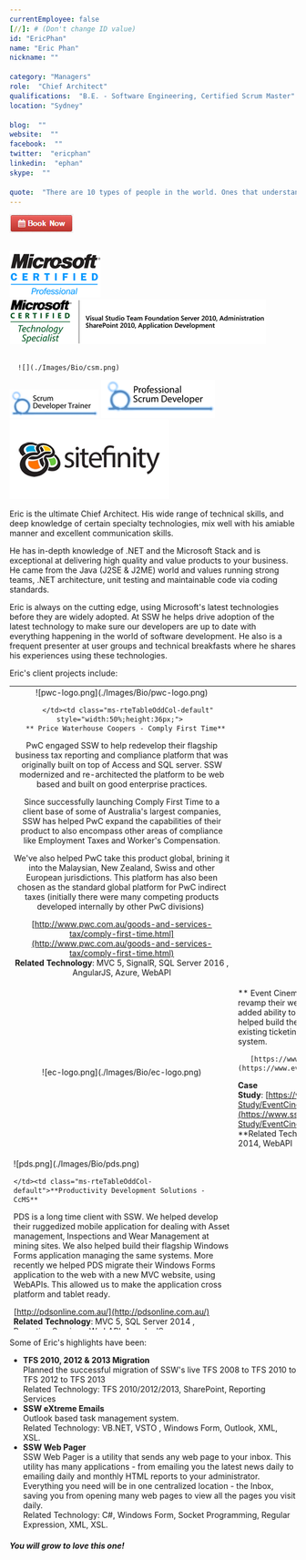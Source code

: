 ```yaml
---
currentEmployee: false
[//]: # (Don't change ID value)
id: "EricPhan"
name: "Eric Phan"
nickname: ""

category: "Managers"
role:  "Chief Architect"
qualifications:  "B.E. - Software Engineering, Certified Scrum Master"
location: "Sydney"

blog:  ""
website:  ""
facebook:  ""
twitter:  "ericphan"
linkedin:  "ephan"
skype:  ""

quote:  "There are 10 types of people in the world. Ones that understand binary and ones that don't."
---
```


[![BookNow.png](./Images/Bio/BookNow.png)](http://veethere.com/With/EricPhan) 
    

## 

 ![](./Images/Bio/MCP.png) 
 ![](./Images/Bio/eric_msts.png) 


##  
      ![](./Images/Bio/csm.png) 
 ![](./Images/Bio/scrumtrainer.png) 
 ![](./Images/Bio/psd.png) 
 ![Sitefinity](./Images/Bio/logo_sitefinity.png) 
    

Eric is the ultimate Chief Architect. His wide range of technical skills, and deep knowledge of certain specialty technologies, mix well with his amiable manner and excellent communication skills.  

He has in-depth knowledge of .NET and the Microsoft Stack and is exceptional at delivering high quality and value products to your business. He came from the Java (J2SE & J2ME) world and values running strong teams, .NET architecture, unit testing and maintainable code via coding standards.

Eric is always on the cutting edge, using Microsoft's latest technologies before they are widely adopted. At SSW he helps drive adoption of the latest technology to make sure our developers are up to date with everything happening in the world of software development. He also is a frequent presenter at user groups and technical breakfasts where he shares his experiences using these technologies.

Eric's client projects include:  

<table cellspacing="0" width="100%" class="ms-rteTable-default" style="height:1131px;"><tbody><tr class="ms-rteTableEvenRow-default"><td class="ms-rteTableEvenCol-default" style="width:7%;height:36px;text-align:center;">![pwc-logo.png](./Images/Bio/pwc-logo.png) 
 

       </td><td class="ms-rteTableOddCol-default" style="width:50%;height:36px;"> 
       ** Price Waterhouse Coopers - Comply First Time**  
PwC engaged SSW to help redevelop their flagship business tax reporting and compliance platform that was originally built on top of Access and SQL server. SSW modernized and re-architected the platform to be web based and built on good enterprise practices.   

Since successfully launching Comply First Time to a client base of some of Australia's largest companies, SSW has helped PwC expand the capabilities of their product to also encompass other areas of compliance like Employment Taxes and Worker's Compensation.   

We've also helped PwC take this product global, brining it into the Malaysian, New Zealand, Swiss and other European jurisdictions. This platform has also been chosen as the standard global platform for PwC indirect taxes (initially there were many competing products developed internally by other PwC divisions)   

[http://www.pwc.com.au/goods-and-services-tax/comply-first-time.html](http://www.pwc.com.au/goods-and-services-tax/comply-first-time.html)  
**Related Technology**: MVC 5, SignalR, SQL Server 2016 , AngularJS, Azure, WebAPI  
</td></tr><tr class="ms-rteTableOddRow-default"><td class="ms-rteTableEvenCol-default" rowspan="1" style="width:7%;text-align:center;">![ec-logo.png](./Images/Bio/ec-logo.png) 
  
</td><td class="ms-rteTableOddCol-default" rowspan="1"> 
       ** Event Cinemas**  
Event Cinemas was looking to revamp their website with a new look and feel with the added ability to drive the site via a new CMS. SSW helped build the new website that integrated with their existing ticketing, loyalty and movie management system.   

       [https://www.eventcinemas.com.au](https://www.eventcinemas.com.au/)  
**Case Study**: [https://www.ssw.com.au/ssw/Consulting/Case-Study/EventCinemas.aspx](https://www.ssw.com.au/ssw/Consulting/Case-Study/EventCinemas.aspx)  
**Related Technology: **MVC 5, Sitefinity, SQL Server 2014, WebAPI  
</td></tr><tr class="ms-rteTableEvenRow-default"><td class="ms-rteTableEvenCol-default" style="width:7%;">![pds.png](./Images/Bio/pds.png) 
 

    </td><td class="ms-rteTableOddCol-default">**Productivity Development Solutions - CcMS**  
PDS is a long time client with SSW. We helped develop their ruggedized mobile application for dealing with Asset management, Inspections and Wear Management at mining sites. We also helped build their flagship Windows Forms application managing the same systems. More recently we helped PDS migrate their Windows Forms application to the web with a new MVC website, using WebAPIs. This allowed us to make the application cross platform and tablet ready.  

[http://pdsonline.com.au/](http://pdsonline.com.au/)  
**Related Technology**: MVC 5, SQL Server 2014 , Reporting Services, We bAPI, AngularJS  
</td></tr><tr class="ms-rteTableOddRow-default"><td class="ms-rteTableEvenCol-default" style="width:7%;text-align:center;">![energetics_logo.png](./Images/Bio/energetics_logo.png) 
  
</td><td class="ms-rteTableOddCol-default">**Energetics (BRW Client Choice Award Winner for 2011)**  
Energetics were looking towards SSW to take over the development of their existing One2Five web application from their previous vendor. We conducted a software audit, migration to .NET 4.0, code clean-up involving merging two separate code bases for English and Japanese into the one globalized version and implemented a many enhancements and bug fixes to streamline the use of the web application for facilitators and administrators. We implemented features into their offline Windows Forms application to bring it to parity with the web application and implemented a ClickOnce deployment mechanism for easier delivery. We worked using the scrum methodology and consistently met deadlines and delivered extra functionality.   

[http://www.energetics.com.au](http://www.energetics.com.au/)  
**Related Technology**: ASP.NET, Windows Forms, Click Once, jQuery, AJAX, Globalization  
</td></tr><tr class="ms-rteTableEvenRow-default"><td class="ms-rteTableEvenCol-default" style="width:7%;text-align:center;">![tsy_logo.jpg](./Images/Bio/tsy_logo.jpg) 
  
</td><td class="ms-rteTableOddCol-default"> 
       ** The Treasury - Developer Training**  
Delivered a two day training course on VSTO to help transition the Treasury from VBA and macros in their Word and Excel applications into managed .NET code.  

[http://www.treasury.nsw.gov.au/](http://www.treasury.nsw.gov.au/)  
**Related Technology**: VSTO  
</td></tr><tr class="ms-rteTableOddRow-default"><td class="ms-rteTableEvenCol-default" style="width:7%;text-align:center;">![medibank-logo-header.png](./Images/Bio/medibank-logo-header.png) 
  
</td><td class="ms-rteTableOddCol-default"> 
       **Medibank Health - Full End to End Microsoft ALM implementation**  
Medibank Health has an existing development ecosystem built on a multitude of different tools from different vendors. They wanted to consolidate them all to use the Microsoft ALM stack to gain efficiencies during their testing and development cycle. We ended up implementing TFS with Lab Management and creating custom build and deployment scripts to push a build to Lab Management for verification every night. This cut their testing cycle from 3 days to 10 minutes!   

[https://www.medibank.com.au/](https://www.medibank.com.au/)  
**Related Technology**: Visual Studio, Team Foundation Server, Lab Management, Continuous Integration, Workflow  
</td></tr><tr class="ms-rteTableEvenRow-default"><td class="ms-rteTableEvenCol-default" style="width:7%;"></td><td class="ms-rteTableOddCol-default"> 
       ** An eCommerce website for a well established Australian retailer**  
This retailer was experiencing severe performance issues on their 10 year old website (written in legacy ASP code). Eric managed a team of 5 developers and 2 designers to implement a new eCommerce system with a fresh design after reviewing their existing system and deciding it was infeasible to correct all the performance issues from non scalable code.   

**Related Technology**: ASP.NET, LINQ to SQL, Lucene Search, SQL Server Full Text Indexing, SQL Reporting Services, MediaChase ECF  
</td></tr><tr class="ms-rteTableOddRow-default"><td class="ms-rteTableEvenCol-default" style="width:7%;text-align:center;">![Satellite.gif](./Images/Bio/Satellite.gif) 
  
</td><td class="ms-rteTableOddCol-default">**Energy Australia - Field Operations Management System**  
This large utilities company needed an automated and easy to use Rostering and Employee management system to replace their current spreadsheet based system. The system manages all the engineers across Australia.   

       [https://www.energyaustralia.com.au](https://www.energyaustralia.com.au/)  
**Related Technology: **Silverlight, ASP.NET, Dynamic Data, LINQ to SQL, WCF REST, SQL Server, SQL Reporting Services  
</td></tr><tr class="ms-rteTableEvenRow-default"><td class="ms-rteTableEvenCol-default" style="width:7%;">  
</td><td class="ms-rteTableOddCol-default"> 
       ** Australian ISV and Microsoft Gold Partner with a CMS and Document Management product**  
Helped further develop and improve their CMS product adding features like: licensing, multi image/document uploading, import from SharePoint, Trim and Interwoven. The final jewel was building an Office 2007/2010 Integration with their document management system.  

**Related Technology**: ASP.NET, jQuery, WCF, VSTO  
</td></tr><tr class="ms-rteTableOddRow-default"><td class="ms-rteTableEvenCol-default" style="width:7%;text-align:center;">![Snackbrands-logo-for-website-2s6flf8g5xt9og143phj40.jpg](./Images/Bio/Snackbrands-logo-for-website-2s6flf8g5xt9og143phj40.jpg) 
  
</td><td class="ms-rteTableOddCol-default"> 
       ** Snack Brands Australia - Business Intelligence**  
Snack Brands is the largest distributor of chips in Australia and has recently gone through some mergers. Eric managed the many data silos, that was sales, inventory, forecasting and logistical data spread across many different systems. This business intelligence project consolidated all this data into a data warehouse and cube, that enabled better reporting of figures.  

[https://snackbrands.com.au](https://snackbrands.com.au/)  
**Related Technology**: SQL Server Integration Services (SSIS), SQL Server Analysis Services (SSAS), SQL Server Reporting Services (SSRS), SharePoint initially then SharePoint, Excel Services, Performance Point Services  
</td></tr><tr class="ms-rteTableEvenRow-default"><td class="ms-rteTableEvenCol-default" style="width:7%;text-align:center;">![maximus.png](./Images/Bio/maximus.png) 
  
</td><td class="ms-rteTableOddCol-default">**Maximus - HR Performance Management**  
Eric created a software as a service application to deliver a HR Management system that facilitates career management, selection, surveys and performance management.  

[http://maximus.com.au/ ](http://maximus.com.au/)   

       **Related Technology**: (ASP.NET Application, NHibernate, SQL Server,  XMLFO Reports, LMS Integration)  
</td></tr><tr class="ms-rteTableOddRow-default"><td class="ms-rteTableEvenCol-default" rowspan="1" style="width:7%;text-align:center;">  

</td><td class="ms-rteTableOddCol-default" rowspan="1"> 
       ** Hills Transport Pty Ltd**  
A transport company looking to establish a greater web presence and automate its package delivery and consignment note system.  
**  
R****elated Technology**: VB.NET Windows Forms with Click Once deployment, Web Services, DotNetNuke, SQL Server, Image Scanning and recognition.  
</td></tr><tr class="ms-rteTableEvenRow-default"><td class="ms-rteTableEvenCol-default" rowspan="1" style="width:7%;text-align:center;"> 
       ![logob.png](./Images/Bio/logob.png) 
   

    </td><td class="ms-rteTableOddCol-default" rowspan="1"> 
       ** Media Monitors**  
A media company looking to develop an intranet site to manage their media directory.  

[http://www.mediamonitors.com](http://www.mediamonitors.com/)  
**Related Technology**: Intranet ASP.NET Website - with ComponentArt and AJAX  
</td></tr><tr class="ms-rteTableOddRow-default"><td class="ms-rteTableEvenCol-default" rowspan="1" style="width:7%;text-align:center;"> 
       ![anglicancare-web-logo-2.jpg](./Images/Bio/anglicancare-web-logo-2.jpg) 
   

    </td><td class="ms-rteTableOddCol-default" rowspan="1"> 
       ** Anglican Care - Developer Training**  
Ran a four day training course on ASP.NET Web Development with Visual Studio Team System.   

[http://www.anglicancare.com.au/](http://www.anglicancare.com.au/)  
**Related Technology: **Visual Studio Team Suite, Visual Studio Team Foundation Server, ASP.NET 2, Web Services  

</td></tr><tr class="ms-rteTableEvenRow-default"><td class="ms-rteTableEvenCol-default" rowspan="1" style="width:7%;text-align:center;"> 
       ![University_of_Technology_Sydney_logo.jpg](./Images/Bio/University_of_Technology_Sydney_logo.jpg) 
   

    </td><td class="ms-rteTableOddCol-default" rowspan="1"> 
       ** UTS .NET Short Course**  
Developed and lectured the UTS .NET Short Course.  

[http://www.uts.edu.au](http://www.uts.edu.au/)  
**Related Technology**: .NET Framework, AJAX, Click Once, SQL Server, ADO.NET, Visual Studio Team Suite, Visual Studio Team Foundation Server, Windows Forms, ASP.NET, Web Services  

</td></tr><tr class="ms-rteTableFooterRow-default"><td class="ms-rteTableFooterEvenCol-default" rowspan="1" style="width:7%;text-align:center;"> 
       ![500px-TransGrid_logo.png](./Images/Bio/500px-TransGrid_logo.png) 
   

    </td><td class="ms-rteTableFooterOddCol-default" rowspan="1"> 
       ** TransGrid**  
TransGrid is a government utilities company with their own development teams. They needed security guidance for their intranet applications and migration of their TFS 2008 to the latest TFS as well as consulting on Scrum/Agile.  

[https://www.transgrid.com.au/](https://www.transgrid.com.au/)  
Related Technology: TFS, WCF, ASP.NET, Scrum, Agile  

</td></tr></tbody></table>

Some of Eric's highlights have been:

*   **TFS 2010, 2012 & 2013 Migration**  
Planned the successful migration of SSW's live TFS 2008 to TFS 2010 to TFS 2012 to TFS 2013  
Related Technology: TFS 2010/2012/2013, SharePoint, Reporting Services
*   **SSW eXtreme Emails**  
Outlook based task management system.   
Related Technology: VB.NET, VSTO , Windows Form, Outlook, XML, XSL.
*   **SSW Web Pager**  
SSW Web Pager is a utility that sends any web page to your inbox. This utility has many applications - from emailing you the latest news daily to emailing daily and monthly HTML reports to your administrator. Everything you need will be in one centralized location - the Inbox, saving you from opening many web pages to view all the pages you visit daily.  
Related Technology: C#, Windows Form, Socket Programming, Regular Expression, XML, XSL.

##### You will grow to love this one!  